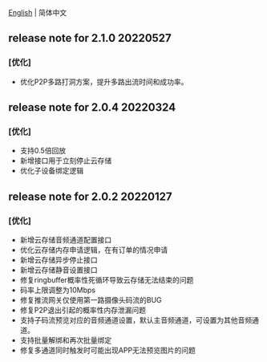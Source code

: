 [English](./release_note.md) | 简体中文
## release note for 2.1.0 20220527
### [优化]
- 优化P2P多路打洞方案，提升多路出流时间和成功率。

## release note for 2.0.4 20220324
### [优化]
- 支持0.5倍回放
- 新增接口用于立刻停止云存储
- 优化子设备绑定逻辑

## release note for 2.0.2 20220127
### [优化]
- 新增云存储音频通道配置接口
- 优化云存储内存申请逻辑，在有订单的情况申请
- 新增云存储异步停止接口
- 新增云存储静音设置接口
- 修复ringbuffer概率性死循环导致云存储无法结束的问题
- 码率上限调整为10Mbps
- 修复推流网关仅使用第一路摄像头码流的BUG
- 修复P2P退出引起的概率性内存泄漏问题
- 支持子码流预览对应的音频通道设置，默认主音频通道，可设置为其他音频通道。
- 支持批量解绑和再次批量绑定
- 修复多通道同时触发时可能出现APP无法预览图片的问题

